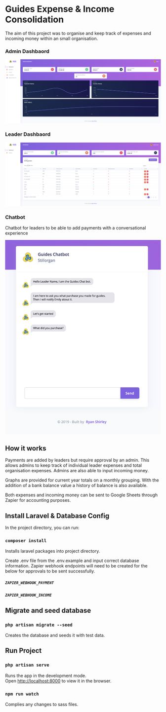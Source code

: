# Guides Expense & Income Consolidation

The aim of this project was to organise and keep track of expenses and incoming money within an small organisation.

### Admin Dashbaord
![Admin Dashboard](https://raw.githubusercontent.com/ryan-shirley/Guides-Expense-Income-Tracking/master/screenshots/Guides%20Admin%20Dashboard.png)

### Leader Dashbaord
![Leader Dashboard](https://raw.githubusercontent.com/ryan-shirley/Guides-Expense-Income-Tracking/master/screenshots/Guides%20Leader%20Dashboard.png)

### Chatbot
Chatbot for leaders to be able to add payments with a conversational experience

![Chatbot for adding expenses](https://raw.githubusercontent.com/ryan-shirley/Guides-Expense-Income-Tracking/master/screenshots/Chatbot-Screenshot.png)

## How it works
Payments are added by leaders but require approval by an admin. This allows admins to keep track of individual leader expenses and total organisation expenses. Admins are also able to input incoming money.

Graphs are provided for current year totals on a monthly grouping. With the addition of a bank balance value a history of balance is also available.

Both expenses and incoming money can be sent to Google Sheets through Zapier for accounting purposes.

## Install Laravel & Database Config

In the project directory, you can run:

### `composer install`
Installs laravel packages into project directory.

Create .env file from the .env.example and input correct database information. Zapier webhook endpoints will need to be created for the below for approvals to be sent successfully.

##### `ZAPIER_WEBHOOK_PAYMENT`
##### `ZAPIER_WEBHOOK_INCOME`

## Migrate and seed database

### `php artisan migrate --seed`
Creates the database and seeds it with test data.

## Run Project

### `php artisan serve`

Runs the app in the development mode.<br />
Open [http://localhost:8000](http://localhost:8000) to view it in the browser.

### `npm run watch`
Complies any changes to sass files.
